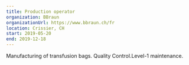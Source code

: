```yaml
---
title: Production operator
organization: BBraun
organizationUrl: https://www.bbraun.ch/fr
location: Crissier, CH
start: 2019-05-20
end: 2019-12-18
---
```


Manufacturing of transfusion bags. Quality Control.Level-1 maintenance.